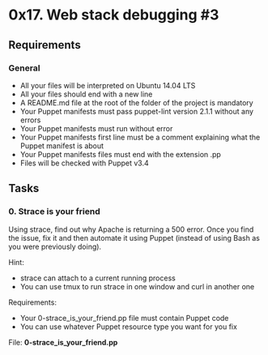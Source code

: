 # 0x17. Web stack debugging #3

## Requirements
### General
* All your files will be interpreted on Ubuntu 14.04 LTS
* All your files should end with a new line
* A README.md file at the root of the folder of the project is mandatory
* Your Puppet manifests must pass puppet-lint version 2.1.1 without any errors
* Your Puppet manifests must run without error
* Your Puppet manifests first line must be a comment explaining what the Puppet manifest is about
* Your Puppet manifests files must end with the extension .pp
* Files will be checked with Puppet v3.4


## Tasks

### 0. Strace is your friend


Using strace, find out why Apache is returning a 500 error. Once you find the issue, fix it and then automate it using Puppet (instead of using Bash as you were previously doing).

Hint:
* strace can attach to a current running process
* You can use tmux to run strace in one window and curl in another one

Requirements:
* Your 0-strace_is_your_friend.pp file must contain Puppet code
* You can use whatever Puppet resource type you want for you fix

File: <b>0-strace_is_your_friend.pp</b>

